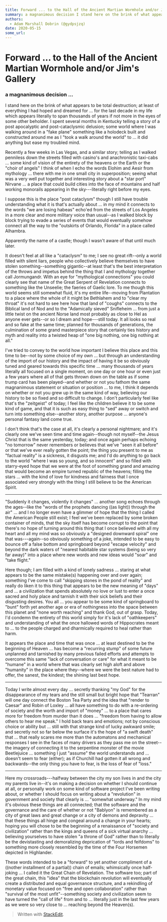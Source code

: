 ```yaml
---
title: Forward ... to the Hall of the Ancient Martian Wormhole and/or Jim's Gallery
summary: a magnanimous decision I stand here on the brink of what appears to be total destruction; at least of everything I had hoped and dreamed for for the last decade
authors:
  - Adam Marshall Dobrin (@gydpsjzq)
date: 2020-05-15
some_url: 
---
```


# Forward ... to the Hall of the Ancient Martian Wormhole and/or Jim's Gallery


### a magnanimous decision ...

I stand here on the brink of what appears to be total destruction; at least of everything I had hoped and dreamed for ... for the last decade in my life which appears literally to span thousands of years if not more in the eyes of some other beholder.  I spent several months in Kentucky telling a story of a post apocalyptic and post-cataclysmic delusion; some world where I was walking around in a "fake plane" something like a holodeck built and constructed around me as I "took a walk around the world" to ... it did anything but ease my troubled mind.

Recently a few weeks in Las Vegas, and a similar story; telling as I walked penniless down the streets filled with casino's and anachronistic taxi-cabs ... some kind of vision of the entirety of the heavens or the Earth or the "choir of angels" I think of when I echo the words Elohim and Aesir from mythology ... there with me in one small city in superposition; seeing what was a very well put together and interesting story about a "star port" Nirvane ... a place that could build cities into the face of mountains and half working monorails appearing in the sky---literally right before my eyes.

I suppose this is the place "post cataclysm" though I still have trouble understanding what it is that's actually about ... in my mind it connects to the words "we are losing habeas" echo'ed from the streets of Los Angeles in a more clear and more military voice than usual--as I walked block by block trying to evade a series of events that would eventually somehow connect all the way to the "outskirts of Orlando, Florida" in a place called Alhambra.  

Apparently the name of a castle; though I wasn't aware of that until much later.

It doesn't feel at all like a "cataclysm" to me; I see no great rift--only a world filled with silent liars, people who collectively believe themselves to have stolen something--something gigantic--at least that's the best interpretation of the throws and impetus behind the thing that I and mythology together call Jormungandr.  With an eye for "mythological connections" you could clearly see that name of the Great Serpent of Revelation connects to something like the Unseelie; the faeries of Gaelic lore.   To me though this world seems still somewhat fluid, it's my entire life--moving from Plantation to a place where the whole of it might be Bethlahem and to "clear my throat" it's not hard to see here how that land of "coughs" connects to the Biblical land of Nod and to the "Adamically sieved" Snifleheim ... from just a little twist on the ancient Norse land most probably as close to Hel as anyone ever gets--or so I dream and hope---still today.  It all looks so real and so fake at the same time; planned for thousands of generations, the culmination of some grand masterpiece story that certainly ties history and myth and reality into a twisted heap of "one big nothing, one big nothing at all."

I've tried to convey to the world how important I believe this place and this time to be--not by some choice of my own ... but through an understanding of the import of our history and the impact of having it be so obviously tuned and geared towards this specific time ... many thousands of years literally all focused on a single moment, on one day or one hour or even just a few years where all of that gets thrown down on the table as if some trump card has been played--and whether or not you fathom the same magnanimous statement or situation or position ... to me, I think it depends on whether or not you grew up in the same kind of way, believing our history to be so fixed and so difficult to change.  I don't particularly feel like that's the "zeitgeist" of today; I feel like the children believe it to be some kind of game, and that it is such as easy thing to "sed" away or switch and turn into something else--another story, another purpose ... anyone's personal fantasy land come true.  

I don't think that's the case at all, it's clearly a personal nightmare; and it's clearly one we've seen time and time again--though not myself--the Jesus Christ that is the same yesterday, today; and once again perhaps echoing "no tomorrow" never remembers or believes that we've "seen it all before" or that we've ever really gotten the point; the thing you present to me as "factual reality" is a sickness, it disgusts me; and I'd do anything to go back to the world "where I was so young, and so innocent" and so filled with starry-eyed hope that we were at the foot of something grand and amazing that would become an empire turned republic of the heavens; filling the stars ... with the kind of love for kindness and fairness that I once associated very strongly with the thing I still believe to be the American Spirit.

----

"Suddenly it changes, violently it changes" ... another song echoes through the ages--like the "words of the prophets dancing ((as light)) through the air" ... and I no longer even have a glimmer of hope that the thing I called the American People still exist; I feel we've been replaced by some broken container of minds, that the sky itself has become corrupt to the point that there's no hope of turning around this thing that I once believed with all my heart and all my mind was so obviously a "designed downward spiral" one that was---again--so obviously something of a joke, intended to be easy to bounce off a false bottom and springboard beyond "escape velocity" and beyond the dark waters of "nearest habitable star systems (being so very far away)" into a place where new words and new ideas would "soar" and "take flight."

Here though; I am filled with a kind of lonely sadness ... staring at what appears to be the same mistake(s) happening over and over again; something I've come to call "skipping stones in the pond of reality" and really do liken it to this thing that appears to be the new meaning of "days" and ... a civilization that spends absolutely no love or lust to enter a once sacred and holy place and tarnish it with their sick beliefs and their disgusting desires.  You all ... you appear to be some kind of springboard to "bunt" forth yet another age or era of nothingness into the space between this planet and "none worth reaching" and thank God, out of grasp.  Today, I'd condemn the entirety of this world simply for it's lack of "oathkeepers" and understanding of what the once hallowed words of Hippocrates meant to ... to the people charged and dharmically required to heal rather than harm.

It appears the place and time that was once ... at least destined to be the beginning of Heaven ... has become a "recurring stump" of some future unplanned and tarnished by many previous failed efforts and attempts to overcome this same "lack of conversation or care" for what it meant to be "humane" in a world where that was clearly set high aloft and above "humanity" in the place where they--where we were the best nature had to offer, the sanest, the kindest; the shining last best hope.

---

Today I write almost every day ... secretly thanking "my God" for the disappearance of my tears and the still small but bright hope that "Tearran" will one day connect the Boston Tea Party and the idea that "render to Caesar" and Robin of Loxley ... all have something to do with a re-ordering of society and the worth and import of "money" ... to a place that cares more for freedom from murder than it does ... "freedom from having to allow others to hear me speak."  I hold back tears and emotions; not by conscious choice or ability but ... still with that strange kind of lucky awkward smile; and secretly not so far below the surface it's the hope of "a swift death" that ... that really scares me more than the automatons and mechanical responses I see in the faces of many drivers as they pass me on the street--the imagery of connecting it to the serpentine monster of the movie Beetlejuice ... something I just "assume" the world understands and ... doesn't seem to fear (either); as if Churchill had gotten it all wrong and backwards--the only thing you have to fear, is the loss of fear of "loss."

----

Here my crossroads---halfway between the city my son lives in and the city my parents live in--it's on making a decision on whether I should continue at all, or personally work on some kind of software project I've been writing about, or whether I should focus on writing about a "revolution" in government and society that clearly is ... "somewhat underway."  In my mind it's obvious these things are all connected; that the software and the governance and the care of whether or not "Bablyon" is remembered as a city of great laws and great change or a city of demons and depravity ... that these things all hinge and congeal around a change in your hearts; hoping you will chose to be the beginning of a renaissance of "society and civilization" rather than the kings and queens of a sick virtual anarchy ... believing yourselves to have stolen "a throne of God" rather than to literally be the devistasting and demoralizing deprication of "lords and feifdoms" to something more closely resembled by the time of the Four Horsemen depicted in Highlander.

These words intended to be a "forward" to yet another compliment of a ((nother installment of a partial)) chain of emails; whimsically once half-joking ... I called it the Great Chain of Revelation.   The software too; part of the great chain, this "idea" that the blockchain revolution will eventually create a distributed and equal governance structure, and a rekindling of monetary value focused on "free and open collaboration" rather than "survival of the most unfit"--something society and civilization seem to have turned the "call of life" from and to ... literally just in the last few years as we were so very close to ... reaching beyond the Heaven(s).

> Written with [StackEdit](https://stackedit.io/).